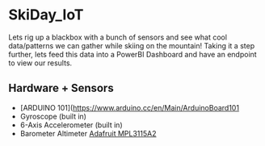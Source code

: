 # SkiDay_IoT

Lets rig up a blackbox with a bunch of sensors and see what cool data/patterns we can gather while skiing on the mountain! Taking it a step further, lets feed this data into a PowerBI Dashboard and have an endpoint to view our results.

## Hardware + Sensors
- [ARDUINO 101](https://www.arduino.cc/en/Main/ArduinoBoard101
- Gyroscope (built in)
- 6-Axis Accelerometer (built in)
- Barometer Altimeter [Adafruit MPL3115A2](https://www.adafruit.com/product/1893)
